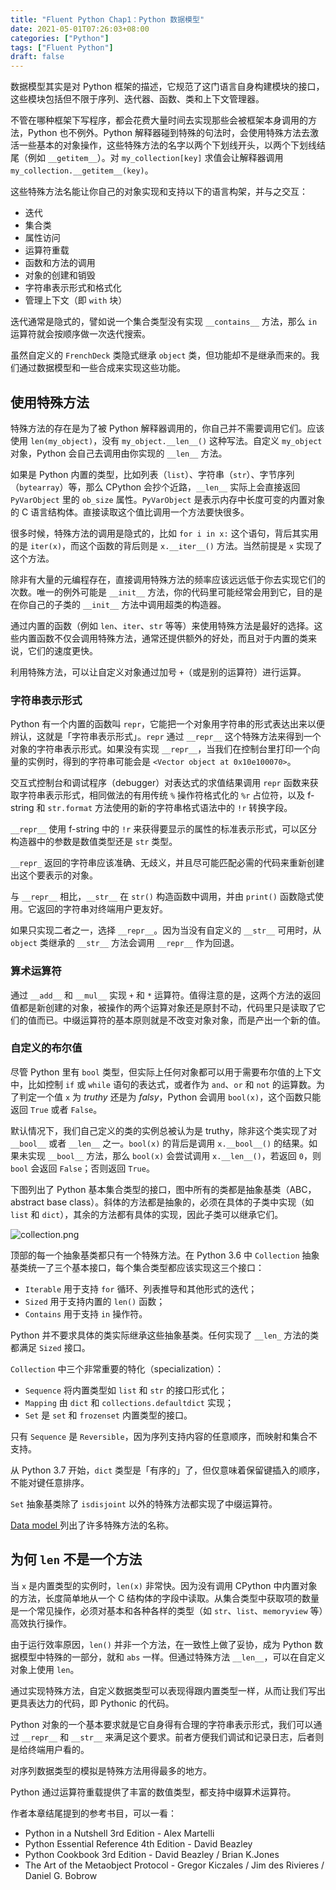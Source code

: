 ```yaml
---
title: "Fluent Python Chap1：Python 数据模型"
date: 2021-05-01T07:26:03+08:00
categories: ["Python"]
tags: ["Fluent Python"]
draft: false
---
```


数据模型其实是对 Python 框架的描述，它规范了这门语言自身构建模块的接口，这些模块包括但不限于序列、迭代器、函数、类和上下文管理器。

不管在哪种框架下写程序，都会花费大量时间去实现那些会被框架本身调用的方法，Python 也不例外。Python 解释器碰到特殊的句法时，会使用特殊方法去激活一些基本的对象操作，这些特殊方法的名字以两个下划线开头，以两个下划线结尾（例如 `__getitem__`）。对 `my_collection[key]` 求值会让解释器调用 `my_collection.__getitem__(key)`。

<!--more-->

这些特殊方法名能让你自己的对象实现和支持以下的语言构架，并与之交互：

- 迭代
- 集合类
- 属性访问
- 运算符重载
- 函数和方法的调用
- 对象的创建和销毁
- 字符串表示形式和格式化
- 管理上下文（即 `with` 块）

迭代通常是隐式的，譬如说一个集合类型没有实现 `__contains__` 方法，那么 `in` 运算符就会按顺序做一次迭代搜索。

虽然自定义的 `FrenchDeck` 类隐式继承 `object` 类，但功能却不是继承而来的。我们通过数据模型和一些合成来实现这些功能。

## 使用特殊方法

特殊方法的存在是为了被 Python 解释器调用的，你自己并不需要调用它们。应该使用 `len(my_object)`，没有 `my_object.__len__()` 这种写法。自定义 `my_object` 对象，Python 会自己去调用由你实现的 `__len__` 方法。

如果是 Python 内置的类型，比如列表（`list`）、字符串（`str`）、字节序列（`bytearray`）等，那么 CPython 会抄个近路，`__len__` 实际上会直接返回 `PyVarObject` 里的 `ob_size` 属性。`PyVarObject` 是表示内存中长度可变的内置对象的 C 语言结构体。直接读取这个值比调用一个方法要快很多。

很多时候，特殊方法的调用是隐式的，比如 `for i in x:` 这个语句，背后其实用的是 `iter(x)`，而这个函数的背后则是 `x.__iter__()` 方法。当然前提是 `x` 实现了这个方法。

除非有大量的元编程存在，直接调用特殊方法的频率应该远远低于你去实现它们的次数。唯一的例外可能是 `__init__` 方法，你的代码里可能经常会用到它，目的是在你自己的子类的 `__init__` 方法中调用超类的构造器。

通过内置的函数（例如 `len`、`iter`、`str` 等等）来使用特殊方法是最好的选择。这些内置函数不仅会调用特殊方法，通常还提供额外的好处，而且对于内置的类来说，它们的速度更快。

利用特殊方法，可以让自定义对象通过加号 `+`（或是别的运算符）进行运算。

### 字符串表示形式

Python 有一个内置的函数叫 `repr`，它能把一个对象用字符串的形式表达出来以便辨认，这就是「字符串表示形式」。`repr` 通过 `__repr__` 这个特殊方法来得到一个对象的字符串表示形式。如果没有实现 `__repr__`，当我们在控制台里打印一个向量的实例时，得到的字符串可能会是 `<Vector object at 0x10e100070>`。

交互式控制台和调试程序（debugger）对表达式的求值结果调用 `repr` 函数来获取字符串表示形式，相同做法的有用传统 `%` 操作符格式化的 `%r` 占位符，以及 f-string 和 `str.format` 方法使用的新的字符串格式语法中的 `!r` 转换字段。

`__repr__` 使用 f-string 中的 `!r` 来获得要显示的属性的标准表示形式，可以区分构造器中的参数是数值类型还是 `str` 类型。

`__repr_` 返回的字符串应该准确、无歧义，并且尽可能匹配必需的代码来重新创建出这个要表示的对象。

与 `__repr__` 相比，`__str__`  在 `str()` 构造函数中调用，并由 `print()` 函数隐式使用。它返回的字符串对终端用户更友好。

如果只实现二者之一，选择 `__repr__`。因为当没有自定义的 `__str__` 可用时，从 `object` 类继承的 `__str__` 方法会调用 `__repr__` 作为回退。

### 算术运算符

通过 `__add__` 和 `__mul__` 实现 `+` 和 `*` 运算符。值得注意的是，这两个方法的返回值都是新创建的对象，被操作的两个运算对象还是原封不动，代码里只是读取了它们的值而已。中缀运算符的基本原则就是不改变对象对象，而是产出一个新的值。

### 自定义的布尔值

尽管 Python 里有 `bool` 类型，但实际上任何对象都可以用于需要布尔值的上下文中，比如控制 `if` 或 `while` 语句的表达式，或者作为 `and`、`or` 和 `not` 的运算数。为了判定一个值 `x` 为 *truthy* 还是为 *falsy*，Python 会调用 `bool(x)`，这个函数只能返回 `True` 或者 `False`。

默认情况下，我们自己定义的类的实例总被认为是 truthy，除非这个类实现了对 `__bool__` 或者 `__len__` 之一。`bool(x)` 的背后是调用 `x.__bool__()` 的结果。如果未实现 `__bool__` 方法，那么 `bool(x)` 会尝试调用 `x.__len__()`，若返回 `0`，则 `bool` 会返回 `False`；否则返回 `True`。

下图列出了 Python 基本集合类型的接口，图中所有的类都是抽象基类（ABC，abstract base class）。斜体的方法都是抽象的，必须在具体的子类中实现（如 `list` 和 `dict`），其余的方法都有具体的实现，因此子类可以继承它们。

![collection.png](https://i.loli.net/2021/05/01/y3AQsqlY4wIRL7X.png)

顶部的每一个抽象基类都只有一个特殊方法。在 Python 3.6 中 `Collection` 抽象基类统一了三个基本接口，每个集合类型都应该实现这三个接口：

- `Iterable` 用于支持 `for` 循环、列表推导和其他形式的迭代；
- `Sized` 用于支持内置的 `len()` 函数；
- `Contains` 用于支持 `in` 操作符。

Python 并不要求具体的类实际继承这些抽象基类。任何实现了 `__len_` 方法的类都满足 `Sized` 接口。

`Collection` 中三个非常重要的特化（specialization）：

- `Sequence` 将内置类型如 `list` 和 `str` 的接口形式化；
- `Mapping` 由 `dict` 和 `collections.defaultdict` 实现；
- `Set` 是 `set` 和 `frozenset` 内置类型的接口。

只有 `Sequence` 是 `Reversible`，因为序列支持内容的任意顺序，而映射和集合不支持。

从 Python 3.7 开始，`dict` 类型是「有序的」了，但仅意味着保留键插入的顺序，不能对键任意排序。

`Set` 抽象基类除了 `isdisjoint` 以外的特殊方法都实现了中缀运算符。

[Data model ](https://docs.python.org/3/reference/datamodel.html#special-method-names) 列出了许多特殊方法的名称。

## 为何 `len` 不是一个方法

当 `x` 是内置类型的实例时，`len(x)` 非常快。因为没有调用 CPython 中内置对象的方法，长度简单地从一个 C 结构体的字段中读取。从集合类型中获取项的数量是一个常见操作，必须对基本和各种各样的类型（如 `str`、`list`、`memoryview` 等）高效执行操作。

由于运行效率原因，`len()` 并非一个方法，在一致性上做了妥协，成为 Python 数据模型中特殊的一部分，就和 `abs` 一样。但通过特殊方法 `__len__`，可以在自定义对象上使用 `len`。

通过实现特殊方法，自定义数据类型可以表现得跟内置类型一样，从而让我们写出更具表达力的代码，即 Pythonic 的代码。

Python 对象的一个基本要求就是它自身得有合理的字符串表示形式，我们可以通过 `__repr__` 和 `__str__` 来满足这个要求。前者方便我们调试和记录日志，后者则是给终端用户看的。

对序列数据类型的模拟是特殊方法用得最多的地方。

Python 通过运算符重载提供了丰富的数值类型，都支持中缀算术运算符。

作者本章结尾提到的参考书目，可以一看：

- Python in a Nutshell 3rd Edition - Alex Martelli
- Python Essential Reference 4th Edition - David Beazley
- Python Cookbook 3rd Edition - David Beazley / Brian K.Jones
- The Art of the Metaobject Protocol - Gregor Kiczales / Jim des Rivieres / Daniel G. Bobrow